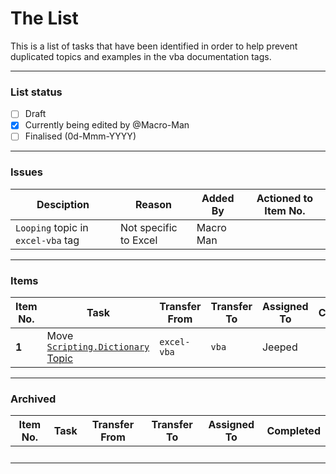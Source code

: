 The List
========

This is a list of tasks that have been identified in order to help prevent duplicated topics and examples in the vba documentation tags.
___

### List status

- [ ] Draft
- [X] Currently being edited by @Macro-Man
- [ ] Finalised (0d-Mmm-YYYY)

___
### Issues

|Desciption|Reason|Added By|Actioned to Item No.|
|----------|------|--------|--------------------|
|`Looping` topic in `excel-vba` tag|Not specific to Excel|Macro Man|&nbsp;|  
___

### Items

|Item No.|Task|Transfer From|Transfer To|Assigned To|Completed|
|--------|----|-------------|-----------|-----------|---------|
| **1** | Move [`Scripting.Dictionary` Topic](http://stackoverflow.com/documentation/excel-vba/1561/scripting-dictionaries#t=20160726124737022794) | `excel-vba` | `vba` | Jeeped | |


____

### Archived

|Item No.|Task|Transfer From|Transfer To|Assigned To|Completed|
|--------|----|-------------|-----------|-----------|---------|
|&nbsp;|&nbsp;|&nbsp;|&nbsp;|&nbsp;|&nbsp;|
